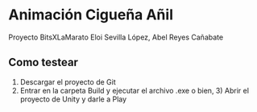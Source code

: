 # Animación Cigueña Añil
Proyecto BitsXLaMarato Eloi Sevilla López, Abel Reyes Cañabate

## Como testear

1) Descargar el proyecto de Git
2) Entrar en la carpeta Build y ejecutar el archivo .exe
o bien, 3) Abrir el proyecto de Unity y darle a Play
